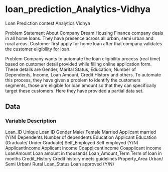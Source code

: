 # loan_prediction_Analytics-Vidhya
Loan Prediction contest Analytics Vidhya

Problem Statement
About Company
Dream Housing Finance company deals in all home loans. They have presence across all urban, semi urban and rural areas. Customer first apply for home loan after that company validates the customer eligibility for loan.

Problem
Company wants to automate the loan eligibility process (real time) based on customer detail provided while filling online application form. These details are Gender, Marital Status, Education, Number of Dependents, Income, Loan Amount, Credit History and others. To automate this process, they have given a problem to identify the customers segments, those are eligible for loan amount so that they can specifically target these customers. Here they have provided a partial data set.

## Data
### Variable       Description
Loan_ID            Unique Loan ID
Gender             Male/ Female
Married            Applicant married (Y/N)
Dependents         Number of dependents
Education          Applicant Education (Graduate/ Under Graduate)
Self_Employed      Self employed (Y/N)
ApplicantIncome    Applicant income
CoapplicantIncome  Coapplicant income
LoanAmount         Loan amount in thousands
Loan_Amount_Term   Term of loan in months
Credit_History     Credit history meets guidelines
Property_Area      Urban/ Semi Urban/ Rural
Loan_Status        Loan approved (Y/N)
